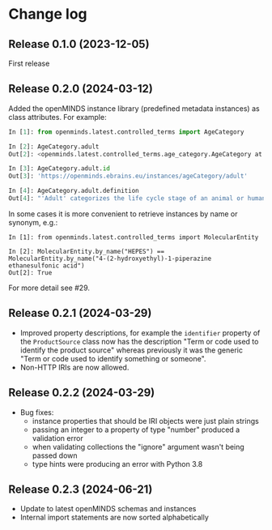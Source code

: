 # Change log

## Release 0.1.0 (2023-12-05)

First release

## Release 0.2.0 (2024-03-12)

Added the openMINDS instance library (predefined metadata instances)
as class attributes. For example:
```python
In [1]: from openminds.latest.controlled_terms import AgeCategory

In [2]: AgeCategory.adult
Out[2]: <openminds.latest.controlled_terms.age_category.AgeCategory at 0x104eb3970>

In [3]: AgeCategory.adult.id
Out[3]: 'https://openminds.ebrains.eu/instances/ageCategory/adult'

In [4]: AgeCategory.adult.definition
Out[4]: "'Adult' categorizes the life cycle stage of an animal or human that reached sexual maturity."
```

In some cases it is more convenient to retrieve instances by name or synonym, e.g.:
```
In [1]: from openminds.latest.controlled_terms import MolecularEntity

In [2]: MolecularEntity.by_name("HEPES") == MolecularEntity.by_name("4-(2-hydroxyethyl)-1-piperazine ethanesulfonic acid")
Out[2]: True
```

For more detail see #29.

## Release 0.2.1 (2024-03-29)

- Improved property descriptions, for example the `identifier` property of the `ProductSource` class now has the description "Term or code used to identify the product source" whereas previously it was the generic "Term or code used to identify something or someone".
- Non-HTTP IRIs are now allowed.

## Release 0.2.2 (2024-03-29)

- Bug fixes:
    - instance properties that should be IRI objects were just plain strings
    - passing an integer to a property of type "number" produced a validation error
    - when validating collections the "ignore" argument wasn't being passed down
    - type hints were producing an error with Python 3.8

## Release 0.2.3 (2024-06-21)

- Update to latest openMINDS schemas and instances
- Internal import statements are now sorted alphabetically
